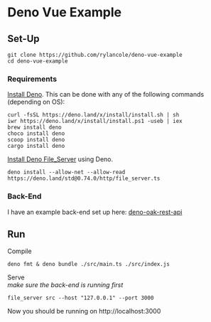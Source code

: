 # Deno Vue Example

## Set-Up

```
git clone https://github.com/rylancole/deno-vue-example
cd deno-vue-example
```

### Requirements

[Install Deno](https://deno.land/). This can be done with any of the following commands (depending on OS):

```
curl -fsSL https://deno.land/x/install/install.sh | sh  
iwr https://deno.land/x/install/install.ps1 -useb | iex  
brew install deno  
choco install deno  
scoop install deno  
cargo install deno
```

[Install Deno File_Server](https://deno.land/manual@v1.4.6/examples/file_server) using Deno.

```
deno install --allow-net --allow-read https://deno.land/std@0.74.0/http/file_server.ts
```

### Back-End

I have an example back-end set up here: [deno-oak-rest-api](https://github.com/rylancole/deno-oak-rest-api)

## Run

Compile
```
deno fmt & deno bundle ./src/main.ts ./src/index.js 
```

Serve  
_make sure the back-end is running first_
```
file_server src --host "127.0.0.1" --port 3000 
```

Now you should be running on http://localhost:3000






